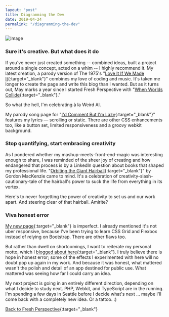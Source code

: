 ```yaml
---
layout: "post"
title: Diagramming the Dev
date: 2019-04-24
permalink: "/diagramming-the-dev"
---
```


![image](https://www.samanthamccallfp18.com/assets/images/mashup_blog.png)

### Sure it's creative. But what does it do

If you've never just created something -- combined ideas, built a project around a single concept, acted on a whim -- I highly recommend it. My latest creation, a parody version of The 1975's "[Love It If We Made It](https://youtu.be/1Wl1B7DPegc){:target="_blank"}" combines my love of coding and music. It's taken me longer to create the page and write this blog than I wanted. But as it turns out, May marks a year since I started Fresh Perspective with "[When Worlds Collide](https://www.samanthamccallfp18.com/posts/archive_worlds.html){:target="_blank"}." 

So what the hell, I'm celebrating à la Weird Al.


My parody song page for "[I'd Comment But I'm Lazy](https://www.samanthamccallfp18.com/posts/mashup.html){:target="_blank"}" features my lyrics &mdash; scrolling or static. There are other CSS enhancements too, like a button set, limited responsiveness and a groovy webkit background. 

### Stop quantifying, start embracing creativity

As I pondered whether my mashup-meets-front-end-magic was interesting enough to share, I was reminded of the sheer joy of creating and how endangered that process is by a LinkedIn question about books that shaped my professional life. "[Orbiting the Giant Hairball](https://icma.org/articles/orbiting-giant-hairball-book-review){:target="_blank"}" by Gordon MacKenzie came to mind. It's a celebration of creativity-slash-cautionary-tale of the hairball's power to suck the life from everything in its vortex. 

Here's to never forgetting the power of creativity to set us and our work apart. And steering clear of that hairball. Amirite?

### Viva honest error

[My new page](https://www.samanthamccallfp18.com/posts/mashup.html){:target="_blank"} is imperfect. I already mentioned it's not uber responsive, because I've been trying to learn CSS Grid and Flexbox instead of relying on Bootstrap. There are other flaws too.

But rather than dwell on shortcomings, I want to reiterate my personal motto, which I [blogged about here](https://medium.com/@samanthaadams.biz/hope-in-honest-error-e173a8e691c8){:target="_blank"}. I truly believe there is hope in honest error; some of the effects I experimented with here will no doubt pop up again in my work. And because it was honest, what mattered wasn't the polish and detail of an app destined for public use. What mattered was seeing how far I could carry an idea.

My next project is going in an entirely different direction, depending on what I decide to study next. PHP, Webkit, and TypeScript are in the running. I'm spending a few days in Seattle before I decide what's next ... maybe I'll come back with a completely new idea. Or a tattoo. :)

[Back to Fresh Perspective](https://www.samanthamccallfp18.com){:target="_blank"}